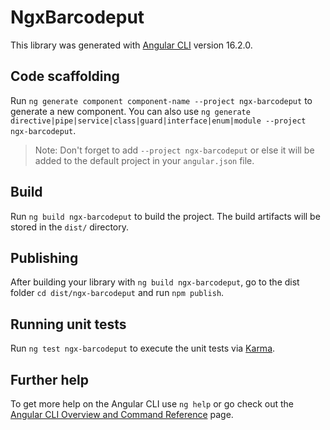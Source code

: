 # NgxBarcodeput

This library was generated with [Angular CLI](https://github.com/angular/angular-cli) version 16.2.0.

## Code scaffolding

Run `ng generate component component-name --project ngx-barcodeput` to generate a new component. You can also use `ng generate directive|pipe|service|class|guard|interface|enum|module --project ngx-barcodeput`.
> Note: Don't forget to add `--project ngx-barcodeput` or else it will be added to the default project in your `angular.json` file. 

## Build

Run `ng build ngx-barcodeput` to build the project. The build artifacts will be stored in the `dist/` directory.

## Publishing

After building your library with `ng build ngx-barcodeput`, go to the dist folder `cd dist/ngx-barcodeput` and run `npm publish`.

## Running unit tests

Run `ng test ngx-barcodeput` to execute the unit tests via [Karma](https://karma-runner.github.io).

## Further help

To get more help on the Angular CLI use `ng help` or go check out the [Angular CLI Overview and Command Reference](https://angular.io/cli) page.
